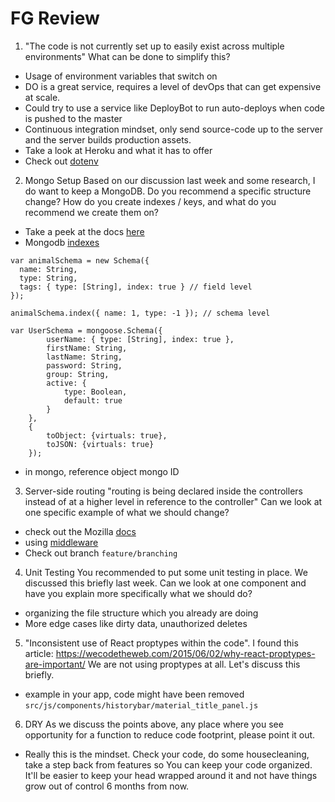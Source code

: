 # FG Review

1. "The code is not currently set up to easily exist across multiple environments"
What can be done to simplify this?
- Usage of environment variables that switch on
- DO is a great service, requires a level of devOps that can get expensive at scale.
- Could try to use a service like DeployBot to run auto-deploys when code is pushed to the master
- Continuous integration mindset, only send source-code up to the server and the server builds production assets.
- Take a look at Heroku and what it has to offer
- Check out [dotenv](https://www.npmjs.com/package/dotenv)

2. Mongo Setup
Based on our discussion last week and some research, I do want to keep a MongoDB. Do you recommend a specific structure change?
How do you create indexes / keys, and what do you recommend we create them on?
- Take a peek at the docs [here](http://mongoosejs.com/docs/guide.html#indexes)
- Mongodb [indexes](https://docs.mongodb.com/manual/indexes/)
```
var animalSchema = new Schema({
  name: String,
  type: String,
  tags: { type: [String], index: true } // field level
});

animalSchema.index({ name: 1, type: -1 }); // schema level
```
```
var UserSchema = mongoose.Schema({
        userName: { type: [String], index: true },
        firstName: String,
        lastName: String,
        password: String,
        group: String,
        active: {
            type: Boolean,
            default: true
        }
    },
    {
        toObject: {virtuals: true},
        toJSON: {virtuals: true}
    });
```
- in mongo, reference object mongo ID

3. Server-side routing
"routing is being declared inside the controllers instead of at a higher level in reference to the controller"
Can we look at one specific example of what we should change?
- check out the Mozilla [docs](https://developer.mozilla.org/en-US/docs/Learn/Server-side/Express_Nodejs/routes)
- using [middleware](https://expressjs.com/en/guide/using-middleware.html)
- Check out branch `feature/branching`

4. Unit Testing
You recommended to put some unit testing in place. We discussed this briefly last week.
Can we look at one component and have you explain more
specifically what we should do?
- organizing the file structure which you already are doing
- More edge cases like dirty data, unauthorized deletes

5. "Inconsistent use of React proptypes within the code".
I found this article: https://wecodetheweb.com/2015/06/02/why-react-proptypes-are-important/
We are not using proptypes at all. Let's discuss this briefly.
- example in your app, code might have been removed `src/js/components/historybar/material_title_panel.js`

6. DRY
As we discuss the points above, any place where you see opportunity for a function to reduce code footprint, please point it out.
- Really this is the mindset. Check your code, do some housecleaning, take a step back from features so You can keep your code organized. It'll be easier to keep your head wrapped around it and not have things grow out of control 6 months from now.
